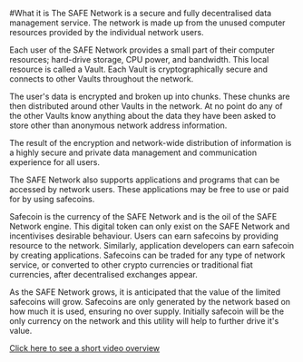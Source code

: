 #What it is
The SAFE Network is a secure and fully decentralised data management service. The network is made up from the unused computer resources provided by the individual network users.

Each user of the SAFE Network provides a small part of their computer resources; hard-drive storage, CPU power, and bandwidth. This local resource is called a Vault. Each Vault is cryptographically secure and connects to other Vaults throughout the network.

The user's data is encrypted and broken up into chunks. These chunks are then distributed around other Vaults in the network. At no point do any of the other Vaults know anything about the data they have been asked to store other than anonymous network address information.

The result of the encryption and network-wide distribution of information is a highly secure and private data management and communication experience for all users.

The SAFE Network also supports applications and programs that can be accessed by network users. These applications may be free to use or paid for by using safecoins.

Safecoin is the currency of the SAFE Network and is the oil of the SAFE Network engine. This digital token can only exist on the SAFE Network and incentivises desirable behaviour. Users can earn safecoins by providing resource to the network. Similarly, application developers can earn safecoin by creating applications. Safecoins can be traded for any type of network service, or converted to other crypto currencies or traditional fiat currencies, after decentralised exchanges appear.

As the SAFE Network grows, it is anticipated that the value of the limited safecoins will grow. Safecoins are only generated by the network based on how much it is used, ensuring no over supply. Initially safecoin will be the only currency on the network and this utility will help to further drive it's value.

[Click here to see a short video overview](https://www.youtube.com/watch?v=RdGH40oUVDY)
